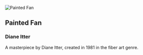 
<div class="artwork-of-the-day">
  <div class="container">
    <div class="img-wrapper">
      <img
        src="https://www.artic.edu/iiif/2/9813b6fd-4218-3c05-675c-29a58a8e2477/full/843,/0/default.jpg"
        alt="Painted Fan" />
    </div>
    <div class="artwork-detail">
      <div class="artwork-origin"> 
        <h2 class="artwork-name">Painted Fan</h2>
        <h3 class="artist">
          Diane Itter
        </h3>
      </div>
      <p class="description">
        A masterpiece by Diane Itter, created in 1981 in the fiber art genre.
      </p>
    </div>
  </div>
</div>
